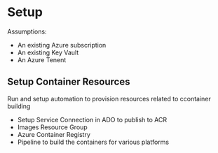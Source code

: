 # Setup


Assumptions:
- An existing Azure subscription
- An existing Key Vault
- An Azure Tenent



## Setup Container Resources

Run and setup automation to provision resources related to ccontainer building

- Setup Service Connection in ADO to publish to ACR
- Images Resource Group
- Azure Container Registry
- Pipeline to build the containers for various platforms
